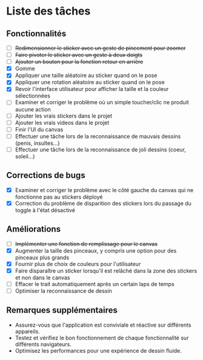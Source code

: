 # Liste des tâches

## Fonctionnalités
- [ ] ~~Redimensionner le sticker avec un geste de pincement pour zoomer~~
- [ ] ~~Faire pivoter le sticker avec un geste à deux doigts~~
- [ ] ~~Ajouter un bouton pour la fonction retour en arrière~~
- [X] Gomme
- [X] Appliquer une taille aléatoire au sticker quand on le pose
- [x] Appliquer une rotation aléatoire au sticker quand on le pose
- [X] Revoir l'interface utilisateur pour afficher la taille et la couleur sélectionnées
- [ ] Examiner et corriger le problème où un simple toucher/clic ne produit aucune action
- [ ] Ajouter les vrais stickers dans le projet
- [ ] Ajouter les vrais videos dans le projet
- [ ] Finir l'UI du canvas
- [ ] Effectuer une tâche lors de la reconnaissance de mauvais dessins (penis, insultes...)
- [ ] Effectuer une tâche lors de la reconnaissance de joli dessins (coeur, soleil...)

## Corrections de bugs
- [X] Examiner et corriger le problème avec le côté gauche du canvas qui ne fonctionne pas au stickers déployé
- [X] Correction du problème de disparition des stickers lors du passage du toggle à l'état désactivé

## Améliorations
- [ ] ~~Implémenter une fonction de remplissage pour le canvas~~
- [X] Augmenter la taille des pinceaux, y compris une option pour des pinceaux plus grands
- [X] Fournir plus de choix de couleurs pour l'utilisateur
- [X] Faire disparaître un sticker lorsqu'il est relâché dans la zone des stickers et non dans le canvas
- [ ] Effacer le trait automatiquement après un certain laps de temps
- [ ] Optimiser la reconnaissance de dessin

## Remarques supplémentaires
- Assurez-vous que l'application est conviviale et réactive sur différents appareils.
- Testez et vérifiez le bon fonctionnement de chaque fonctionnalité sur différents navigateurs.
- Optimisez les performances pour une expérience de dessin fluide.

